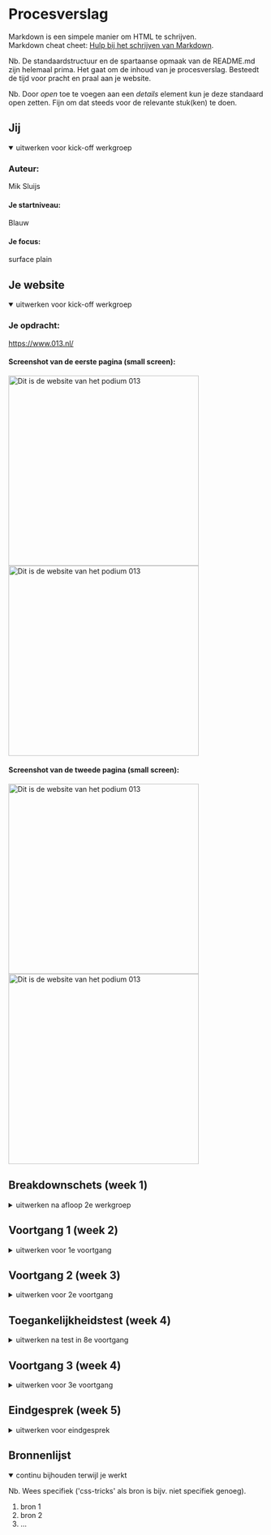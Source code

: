 # Procesverslag
Markdown is een simpele manier om HTML te schrijven.  
Markdown cheat cheet: [Hulp bij het schrijven van Markdown](https://github.com/adam-p/markdown-here/wiki/Markdown-Cheatsheet).

Nb. De standaardstructuur en de spartaanse opmaak van de README.md zijn helemaal prima. Het gaat om de inhoud van je procesverslag. Besteedt de tijd voor pracht en praal aan je website.

Nb. Door *open* toe te voegen aan een *details* element kun je deze standaard open zetten. Fijn om dat steeds voor de relevante stuk(ken) te doen.





## Jij

<details open>
<summary>uitwerken voor kick-off werkgroep</summary>

### Auteur:
Mik Sluijs

#### Je startniveau:
Blauw

#### Je focus:
surface plain
 
</details>





## Je website

<details open>
<summary>uitwerken voor kick-off werkgroep</summary>

### Je opdracht:
https://www.013.nl/

#### Screenshot van de eerste pagina (small screen): 
 
<img src="images/home.png" width="375px" alt="Dit is de website van het podium 013">
<img src="images/home2.png" width="375px" alt="Dit is de website van het podium 013">

#### Screenshot van de tweede pagina (small screen):

<img src="images/detail.png" width="375px" alt="Dit is de website van het podium 013">
<img src="images/detail2.png" width="375px" alt="Dit is de website van het podium 013">
 
</details>





## Breakdownschets (week 1)

<details>
<summary>uitwerken na afloop 2e werkgroep</summary>

### de hele pagina: 
<img src="images/bd-1.png" width="375px" alt="breakdown van de eerste pagina">
<img src="images/bd-2.png" width="375px" alt="breakdown van de tweede pagina">

</details>





## Voortgang 1 (week 2)

<details>
<summary>uitwerken voor 1e voortgang</summary>

### Stand van zaken
Ik vond het beginnen eraan heel lastig omdat ik eigenlijk niet zo goed wist waar te beginnen, door de breakdown schetsen werd het wel wat makkelijker maar de html was helemaal weg gezakt dus dat was even lastig. Nu ben ik bezig met de css van pagina een en dat gaat ook niet makkelijk, het lukt vaak wel maar met hulp. Ik heb er een details en summary in gedaan maar ik weet niet hoe ik dit ga maken tot een hamburger menu... Daar wil ik aan beginnen zodra de rest er goed genoeg uit ziet. Ik hoop er dit weekend meer tijd aan te besteden zodat ik er sneller in wordt.


### Agenda voor meeting
samen met je groepje opstellen

| Mik            | Luna               | Reinier      | Lars      |
| ---            |              | ---          | ---              |
| Ik moet vooral tempo maken dat er meer staat | Ik moet proberen minder divs te gebruiken | Button hover verbeteren    | Hoe uberhaupt te beginnen    |
| Hoe maak ik van een details een hamburger menu?| Het menu laten mee scrollen |  |  |
| Hoe krijg je de tekst over een afbeelding? | ...                | ...          | ...              |
  

### Verslag van meeting
hier na afloop snel de uitkomsten van de meeting vastleggen

- Ik ben geholpen met de positie van tekst op een afbeelding
- Iedereen heeft een vraag kunnen stellen waardoor we even verder konden

</details>





## Voortgang 2 (week 3)

<details>
<summary>uitwerken voor 2e voortgang</summary>

### Stand van zaken
hier dit ging goed & dit was lastig (neem ook screenshots op van delen van je website en code)


### Agenda voor meeting
samen met je groepje opstellen

| Mik     | Luna         | Reinier   | Lars        |
| ---            | ---                | ---          | ---              |
| Moet alles van de huiswerk opdrachten in de site?  | en dit             | en ik dit    | en dan ik dat    |
| een vak schuin trekken met css? Moet dat dan met een div?| dit als er tijd is | nog een punt | dit wil ik zeker |
| ...            | ...                | ...          | ...              |


### Verslag van meeting
hier na afloop snel de uitkomsten van de meeting vastleggen

- punt 1
- punt 2
- nog een punt
- ...

</details>





## Toegankelijkheidstest (week 4)

<details>
<summary>uitwerken na test in 8e voortgang</summary>

### Bevindingen
Lijst met je bevindingen die in de test naar voren kwamen:

#### Titel eerste bevinding
Hier korte omschrijving (met indien nodig een afbeelding)

Hier een omschrijving van hoe het opgelost kan worden (met indien nodig een afbeelding)


#### Titel tweede bevinding. 
Hier korte omschrijving (met indien nodig een afbeelding)

Hier een omschrijving van hoe het opgelost kan worden (met indien nodig een afbeelding)


#### Titel volgende bevinding. 
Hier korte omschrijving (met indien nodig een afbeelding)

Hier een omschrijving van hoe het opgelost kan worden (met indien nodig een afbeelding)


#### Titel nog een bevinding. 
Hier korte omschrijving (met indien nodig een afbeelding)

Hier een omschrijving van hoe het opgelost kan worden (met indien nodig een afbeelding)

</details>





## Voortgang 3 (week 4)

<details>
<summary>uitwerken voor 3e voortgang</summary>

### Stand van zaken
hier dit ging goed & dit was lastig (neem ook screenshots op van delen van je website en code)


### Agenda voor meeting
samen met je groepje opstellen

| student 1      | student 2          | student 3    | student 4        |
| ---            | ---                | ---          | ---              |
| dit bespreken  | en dit             | en ik dit    | en dan ik dat    |
| en dat ook nog | dit als er tijd is | nog een punt | dit wil ik zeker |
| ...            | ...                | ...          | ...              |


### Verslag van meeting
hier na afloop snel de uitkomsten van de meeting vastleggen

- punt 1
- punt 2
- nog een punt
- ...

</details>





## Eindgesprek (week 5)

<details>
<summary>uitwerken voor eindgesprek</summary>

### Stand van zaken
hier dit ging goed & dit was lastig (neem ook screenshots op van delen van je website en code)

### Screenshot(s)

hier screenshot(s) van je eindresultaat

</details>





## Bronnenlijst

<details open>
<summary>continu bijhouden terwijl je werkt</summary>

Nb. Wees specifiek ('css-tricks' als bron is bijv. niet specifiek genoeg).

1. bron 1
2. bron 2
3. ...

</details>

